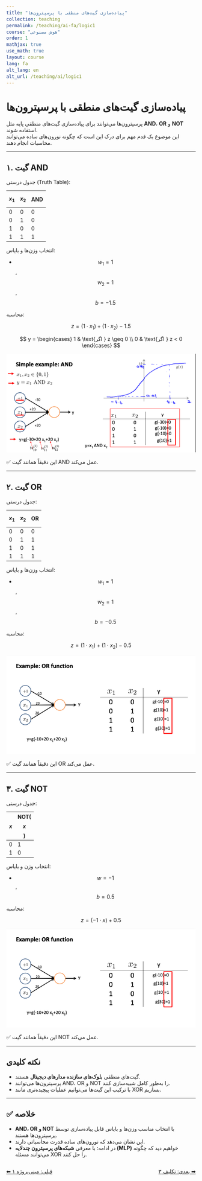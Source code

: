 ```yaml
---
title: "پیاده‌سازی گیت‌های منطقی با پرسپترون‌ها"
collection: teaching
permalink: /teaching/ai-fa/logic1
course: "هوش مصنوعی"
order: 1
mathjax: true
use_math: true
layout: course
lang: fa
alt_lang: en
alt_url: /teaching/ai/logic1
---
```


# پیاده‌سازی گیت‌های منطقی با پرسپترون‌ها

پرسپترون‌ها می‌توانند برای پیاده‌سازی گیت‌های منطقی پایه مثل **AND**، **OR** و **NOT** استفاده شوند.  
این موضوع یک قدم مهم برای درک این است که چگونه نورون‌های ساده می‌توانند محاسبات انجام دهند.

---

## ۱. گیت AND

جدول درستی (Truth Table):

| $$x_1$$ | $$x_2$$ | AND |
|---------|---------|-----|
| 0       | 0       | 0   |
| 0       | 1       | 0   |
| 1       | 0       | 0   |
| 1       | 1       | 1   |

انتخاب وزن‌ها و بایاس:  

- $$ w_1 = 1 $$، $$ w_2 = 1 $$، $$ b = -1.5 $$

محاسبه:

$$
z = (1 \cdot x_1) + (1 \cdot x_2) - 1.5
$$

$$
y =
\begin{cases}
1 & \text{اگر } z \geq 0 \\
0 & \text{اگر } z < 0
\end{cases}
$$

![Forward pass](/images/ai21.png)  

✅ این دقیقاً همانند گیت AND عمل می‌کند.

---

## ۲. گیت OR

جدول درستی:

| $$x_1$$ | $$x_2$$ | OR |
|---------|---------|----|
| 0       | 0       | 0  |
| 0       | 1       | 1  |
| 1       | 0       | 1  |
| 1       | 1       | 1  |

انتخاب وزن‌ها و بایاس:  

- $$ w_1 = 1 $$، $$ w_2 = 1 $$، $$ b = -0.5 $$

محاسبه:

$$
z = (1 \cdot x_1) + (1 \cdot x_2) - 0.5
$$

![Forward pass](/images/ai22.png)  

✅ این دقیقاً همانند گیت OR عمل می‌کند.

---

## ۳. گیت NOT

جدول درستی:

| $$x$$ | NOT($$x$$) |
|-------|------------|
| 0     | 1          |
| 1     | 0          |

انتخاب وزن و بایاس:  

- $$ w = -1 $$، $$ b = 0.5 $$

محاسبه:

$$
z = (-1 \cdot x) + 0.5
$$

![Forward pass](/images/ai22.png)  

✅ این دقیقاً همانند گیت NOT عمل می‌کند.

---

## نکته کلیدی

- گیت‌های منطقی **بلوک‌های سازنده مدارهای دیجیتال** هستند.  
- پرسپترون‌ها می‌توانند AND، OR و NOT را به‌طور کامل شبیه‌سازی کنند.  
- با ترکیب این گیت‌ها می‌توانیم عملیات پیچیده‌تری مانند XOR بسازیم.  

---

## ✅ خلاصه

- **AND، OR و NOT** با انتخاب مناسب وزن‌ها و بایاس قابل پیاده‌سازی توسط پرسپترون‌ها هستند.  
- این نشان می‌دهد که نورون‌های ساده قدرت محاسباتی دارند.  
- در ادامه: با معرفی **شبکه‌های پرسپترون چندلایه (MLP)** خواهیم دید که چگونه می‌توانند مسئله XOR را حل کنند.  

<div class="lesson-nav" style="display:flex; justify-content:space-between; margin-top:2em;">
  <a class="btn btn--inverse" href="{{ '/teaching/ai/mp1' | relative_url }}">⬅︎ قبلی: مینی‌پروژه ۱ </a>
  <a class="btn btn--primary" href="{{ '/teaching/ai/logic1' | relative_url }}">بعدی: تکلیف ۳ ➡︎</a>
</div>
